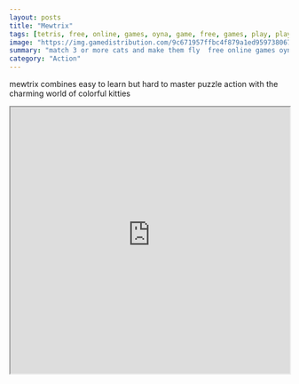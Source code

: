 ```yaml
---
layout: posts
title: "Mewtrix"
tags: [tetris, free, online, games, oyna, game, free, games, play, play, games]
image: "https://img.gamedistribution.com/9c671957ffbc4f879a1ed95973806712-512x512.jpeg"
summary: "match 3 or more cats and make them fly  free online games oyna game free games play play games"
category: "Action"
---
```


mewtrix combines easy to learn but hard to master puzzle action with the charming world of colorful kitties

<iframe width="100%" height="480px;" src="https://html5.gamedistribution.com/9c671957ffbc4f879a1ed95973806712/"></iframe>